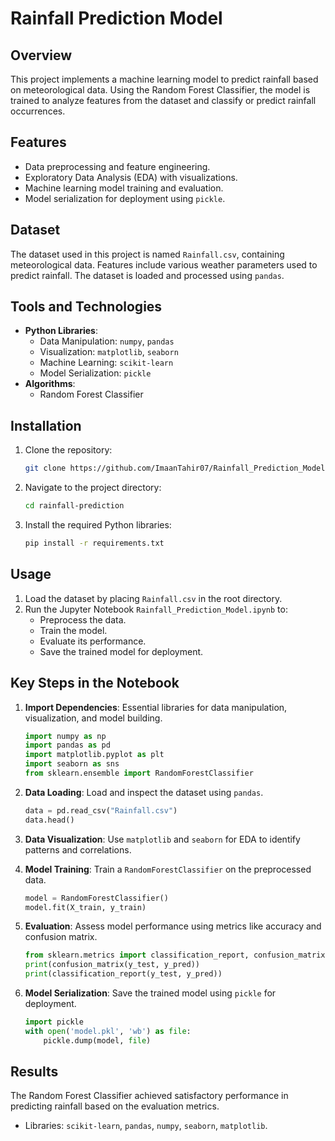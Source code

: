 
# Rainfall Prediction Model

## Overview
This project implements a machine learning model to predict rainfall based on meteorological data. Using the Random Forest Classifier, the model is trained to analyze features from the dataset and classify or predict rainfall occurrences.

## Features
- Data preprocessing and feature engineering.
- Exploratory Data Analysis (EDA) with visualizations.
- Machine learning model training and evaluation.
- Model serialization for deployment using `pickle`.

## Dataset
The dataset used in this project is named `Rainfall.csv`, containing meteorological data. Features include various weather parameters used to predict rainfall. The dataset is loaded and processed using `pandas`.

## Tools and Technologies
- **Python Libraries**:
  - Data Manipulation: `numpy`, `pandas`
  - Visualization: `matplotlib`, `seaborn`
  - Machine Learning: `scikit-learn`
  - Model Serialization: `pickle`
- **Algorithms**:
  - Random Forest Classifier

## Installation
1. Clone the repository:
   ```bash
   git clone https://github.com/ImaanTahir07/Rainfall_Prediction_Model.git
   ```
2. Navigate to the project directory:
   ```bash
   cd rainfall-prediction
   ```
3. Install the required Python libraries:
   ```bash
   pip install -r requirements.txt
   ```

## Usage
1. Load the dataset by placing `Rainfall.csv` in the root directory.
2. Run the Jupyter Notebook `Rainfall_Prediction_Model.ipynb` to:
   - Preprocess the data.
   - Train the model.
   - Evaluate its performance.
   - Save the trained model for deployment.

## Key Steps in the Notebook
1. **Import Dependencies**:
   Essential libraries for data manipulation, visualization, and model building.
   ```python
   import numpy as np
   import pandas as pd
   import matplotlib.pyplot as plt
   import seaborn as sns
   from sklearn.ensemble import RandomForestClassifier
   ```

2. **Data Loading**:
   Load and inspect the dataset using `pandas`.
   ```python
   data = pd.read_csv("Rainfall.csv")
   data.head()
   ```

3. **Data Visualization**:
   Use `matplotlib` and `seaborn` for EDA to identify patterns and correlations.

4. **Model Training**:
   Train a `RandomForestClassifier` on the preprocessed data.
   ```python
   model = RandomForestClassifier()
   model.fit(X_train, y_train)
   ```

5. **Evaluation**:
   Assess model performance using metrics like accuracy and confusion matrix.
   ```python
   from sklearn.metrics import classification_report, confusion_matrix
   print(confusion_matrix(y_test, y_pred))
   print(classification_report(y_test, y_pred))
   ```

6. **Model Serialization**:
   Save the trained model using `pickle` for deployment.
   ```python
   import pickle
   with open('model.pkl', 'wb') as file:
       pickle.dump(model, file)
   ```

## Results
The Random Forest Classifier achieved satisfactory performance in predicting rainfall based on the evaluation metrics.

- Libraries: `scikit-learn`, `pandas`, `numpy`, `seaborn`, `matplotlib`.
